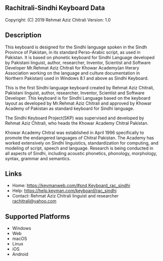 Rachitrali-Sindhi Keyboard Data
-------------------------------

Copyright:      (C) 2019 Rehmat Aziz Chitrali
Version:        1.0

Description
-----------

This keyboard is designed for the Sindhi language spoken in the Sindh Province  of Pakistan, in its standard Perso-Arabic script, as used in Pakistan. It is based on phonetic keyboard for Sindhi Language developed by Pakistani linguist, author, researcher, Inventor, Scientist and Software Developer Mr.Rehmat Aziz Chitrali for Khowar Academy(an literary Association working on the language and culture documentation in Northern Pakistan) used in Windows 8.1 and above as Sindhi Keyboard.

This is the first Sindhi language keyboard created by Rehmat Aziz Chitrali, Pakistani linguist, author, researcher, Inventor, Scientist and Software Developer. This keyboard is for Sindhi Language based on the keyboard layout as developed by Mr.Rehmat Aziz Chitrali and approved by Khowar Academy of Pakistan as standard keyboard for Sindhi language.

The Sindhi Keyboard Project(SKP) was supervised and developed by Rehmat Aziz Chitrali, who heads the Khowar Academy Chitral Pakistan.

Khowar Academy Chitral was established in April 1996 specifically to promote the endangered languages of Chitral Pakistan. The Academy has worked extensively on Sindhi linguistics, standardization for computing, and modeling of script, speech and language. Research is being conducted in all aspects of Sindhi, including acoustic phonetics, phonology, morphology, syntax, grammar and semantics.

Links
-----


 * Home:    https://keymanweb.com/#snd,Keyboard_rac_sindhi
 * Help:    https://help.keyman.com/keyboard/rac_sindhi
 * Contact: Rehmat Aziz Chitrali linguist and researcher <rachitrali@yahoo.com>

Supported Platforms
-------------------
 * Windows
 * Web
 * macOS
 * Linux
 * iOS
 * Android
